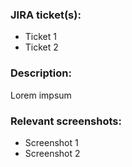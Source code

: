 ### JIRA ticket(s):
- Ticket 1
- Ticket 2

### Description:
Lorem impsum

### Relevant screenshots:
- Screenshot 1
- Screenshot 2
